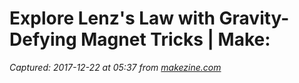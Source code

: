 # Explore Lenz's Law with Gravity-Defying Magnet Tricks | Make:

_Captured: 2017-12-22 at 05:37 from [makezine.com](https://makezine.com/projects/explore-lenz-law-gravity-defying-magnet-trick/)_


